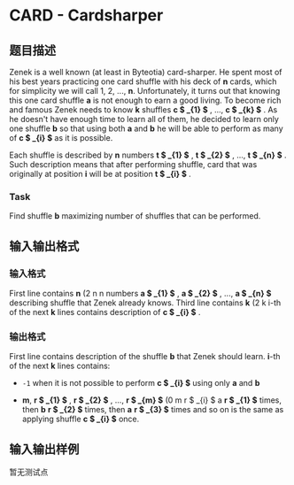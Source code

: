 # CARD - Cardsharper

## 题目描述

 Zenek is a well known (at least in Byteotia) card-sharper. He spent most of his best years practicing one card shuffle with his deck of **n** cards, which for simplicity we will call 1, 2, ..., **n**. Unfortunately, it turns out that knowing this one card shuffle **a** is not enough to earn a good living. To become rich and famous Zenek needs to know **k** shuffles **c $ _{1} $** , ..., **c $ _{k} $** . As he doesn't have enough time to learn all of them, he decided to learn only one shuffle **b** so that using both **a** and **b** he will be able to perform as many of **c $ _{i} $** as it is possible.

Each shuffle is described by **n** numbers **t $ _{1} $** , **t $ _{2} $** , ..., **t $ _{n} $** . Such description means that after performing shuffle, card that was originally at position **i** will be at position **t $ _{i} $** .

### Task

Find shuffle **b** maximizing number of shuffles that can be performed.

## 输入输出格式

### 输入格式

First line contains **n** (2 n n numbers **a $ _{1} $** , **a $ _{2} $** , ..., **a $ _{n} $** describing shuffle that Zenek already knows. Third line contains **k** (2 k i-th of the next **k** lines contains description of **c $ _{i} $** .

### 输出格式

First line contains description of the shuffle **b** that Zenek should learn. **i**-th of the next **k** lines contains:

- `-1` when it is not possible to perform **c $ _{i} $** using only **a** and **b**

- **m**, **r $ _{1} $** , **r $ _{2} $** , ..., **r $ _{m} $** (0 m r $ _{i} $ a **r $ _{1} $** times, then **b** **r $ _{2} $** times, then **a** **r $ _{3} $** times and so on is the same as applying shuffle **c $ _{i} $** once.

## 输入输出样例

暂无测试点

